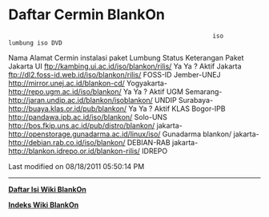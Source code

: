 # Daftar Cermin BlankOn
                                                             iso       lumbung iso DVD
Nama        Alamat Cermin                                    instalasi paket   Lumbung Status Keterangan
                                                                               Paket
Jakarta UI  ​ftp://kambing.ui.ac.id/iso/blankon/rilis/     Ya        Ya      ?       Aktif
Jakarta     ​ftp://dl2.foss-id.web.id/iso/blankon/rilis/
FOSS-ID
Jember-UNEJ ​http://mirror.unej.ac.id/blankon-cd/
Yogyakarta- ​http://repo.ugm.ac.id/iso/blankon/            Ya        Ya      ?       Aktif
UGM
Semarang-   ​http://jaran.undip.ac.id/blankon/isoblankon/
UNDIP
Surabaya-   ​http://buaya.klas.or.id/pub/blankon/          Ya        Ya      ?       Aktif
KLAS
Bogor-IPB   ​http://pandawa.ipb.ac.id/iso/blankon/
Solo-UNS    ​http://bos.fkip.uns.ac.id/pub/distro/blankon/
jakarta-    ​http://openstorage.gunadarma.ac.id/linux/iso/
Gunadarma   blankon/
jakarta-    ​http://debian.rab.co.id/iso/blankon/
DEBIAN-RAB
jakarta-    ​http://blankon.idrepo.or.id/blankon-rilis/
IDREPO

Last modified on 08/18/2011 05:50:14 PM

---
[**Daftar Isi Wiki BlankOn**](/DaftarIsi/README.html)
 
[**Indeks Wiki BlankOn**](/Indeks.html)
